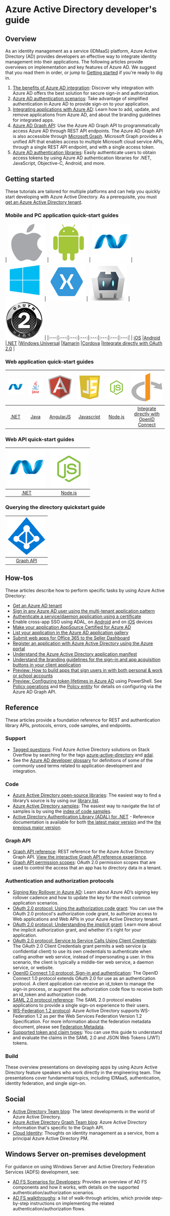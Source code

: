 <properties
    pageTitle="Azure Active Directory developer's guide | Azure"
    description="This article provides a comprehensive guide to developer-oriented resources for Azure Active Directory."
    services="active-directory"
    documentationcenter="dev-center-name"
    author="bryanla"
    manager="mbaldwin"
    editor="" />
<tags
    ms.assetid="5c872c89-ef04-4f4c-98de-bc0c7460c7c2"
    ms.service="active-directory"
    ms.devlang="na"
    ms.topic="hero-article"
    ms.tgt_pltfrm="na"
    ms.workload="identity"
    ms.date="12/09/2016"
    wacn.date=""
    ms.author="mbaldwin" />

# Azure Active Directory developer's guide
## Overview
As an identity management as a service (IDMaaS) platform, Azure Active Directory (AD) provides developers an effective way to integrate identity management into their applications. The following articles provide overviews on implementation and key features of Azure AD. We suggest that you read them in order, or jump to [Getting started](#getting-started) if you're ready to dig in.

1. [The benefits of Azure AD integration](/documentation/articles/active-directory-how-to-integrate/): Discover why integration with Azure AD offers the best solution for secure sign-in and authorization.
2. [Azure AD authentication scenarios](/documentation/articles/active-directory-authentication-scenarios/): Take advantage of simplified authentication in Azure AD to provide sign-on to your application.
3. [Integrating applications with Azure AD](/documentation/articles/active-directory-integrating-applications/): Learn how to add, update, and remove applications from Azure AD, and about the branding guidelines for integrated apps.
4. [Azure AD Graph API](/documentation/articles/active-directory-graph-api/): Use the Azure AD Graph API to programmatically access Azure AD through REST API endpoints. The Azure AD Graph API is also accessible through [Microsoft Graph](https://graph.microsoft.io/). Microsoft Graph provides a unified API that enables access to multiple Microsoft cloud service APIs, through a single REST API endpoint, and with a single access token.
5. [Azure AD authentication libraries](/documentation/articles/active-directory-authentication-libraries/): Easily authenticate users to obtain access tokens by using Azure AD authentication libraries for .NET, JavaScript, Objective-C, Android, and more.

## Getting started
These tutorials are tailored for multiple platforms and can help you quickly start developing with Azure Active Directory. As a prerequisite, you must [get an Azure Active Directory tenant](/documentation/articles/active-directory-howto-tenant/).

### Mobile and PC application quick-start guides
| [![iOS](./media/active-directory-developers-guide/ios.png)](/documentation/articles/active-directory-devquickstarts-ios/) | [![Android](./media/active-directory-developers-guide/android.png)](/documentation/articles/active-directory-devquickstarts-android/) | [![.NET](./media/active-directory-developers-guide/net.png)](/documentation/articles/active-directory-devquickstarts-dotnet/) | [![Windows Universal](./media/active-directory-developers-guide/windows.png)](/documentation/articles/active-directory-devquickstarts-windowsstore/) | [![Xamarin](./media/active-directory-developers-guide/xamarin.png)](/documentation/articles/active-directory-devquickstarts-xamarin/) | [![Cordova](./media/active-directory-developers-guide/cordova.png)](/documentation/articles/active-directory-devquickstarts-cordova/) | [![OAuth 2.0](./media/active-directory-developers-guide/oauth-2.png)](/documentation/articles/active-directory-protocols-oauth-code/) |
|:---:|:---:|:---:|:---:|:---:|:---:|:---:|:---:|
| [iOS](/documentation/articles/active-directory-devquickstarts-ios/) |[Android](/documentation/articles/active-directory-devquickstarts-android/) |[.NET](/documentation/articles/active-directory-devquickstarts-dotnet/) |[Windows Universal](/documentation/articles/active-directory-devquickstarts-windowsstore/) |[Xamarin](/documentation/articles/active-directory-devquickstarts-xamarin/) |[Cordova](/documentation/articles/active-directory-devquickstarts-cordova/) |[Integrate directly with OAuth 2.0](/documentation/articles/active-directory-protocols-oauth-code/) |

### Web application quick-start guides
| [![.NET](./media/active-directory-developers-guide/net.png)](/documentation/articles/active-directory-devquickstarts-webapp-dotnet/) | [![Java](./media/active-directory-developers-guide/java.png)](/documentation/articles/active-directory-devquickstarts-webapp-java/) | [![AngularJS](./media/active-directory-developers-guide/angularjs.png)](/documentation/articles/active-directory-devquickstarts-angular/) | [![Javascript](./media/active-directory-developers-guide/javascript.png)](https://github.com/Azure-Samples/active-directory-javascript-singlepageapp-dotnet-webapi) | [![Node.js](./media/active-directory-developers-guide/nodejs.png)](/documentation/articles/active-directory-devquickstarts-openidconnect-nodejs/) | [![OpenID Connect](./media/active-directory-developers-guide/openid-connect.png)](/documentation/articles/active-directory-protocols-openid-connect-code/) |
|:---:|:---:|:---:|:---:|:---:|:---:|
| [.NET](/documentation/articles/active-directory-devquickstarts-webapp-dotnet/) |[Java](/documentation/articles/active-directory-devquickstarts-webapp-java/) |[AngularJS](/documentation/articles/active-directory-devquickstarts-angular/) |[Javascript](https://github.com/Azure-Samples/active-directory-javascript-singlepageapp-dotnet-webapi) |[Node.js](/documentation/articles/active-directory-devquickstarts-openidconnect-nodejs/) |[Integrate directly with OpenID Connect](/documentation/articles/active-directory-protocols-openid-connect-code/) |

### Web API quick-start guides
| [![.NET](./media/active-directory-developers-guide/net.png)](/documentation/articles/active-directory-devquickstarts-webapi-dotnet/) | [![Node.js](./media/active-directory-developers-guide/nodejs.png)](/documentation/articles/active-directory-devquickstarts-webapi-nodejs/) |
|:---:|:---:|
| [.NET](/documentation/articles/active-directory-devquickstarts-webapi-dotnet/) |[Node.js](/documentation/articles/active-directory-devquickstarts-webapi-nodejs/) |

### Querying the directory quickstart guide
| [![.NET](./media/active-directory-developers-guide/graph.png)](/documentation/articles/active-directory-graph-api-quickstart/) |
|:---:|
| [Graph API](/documentation/articles/active-directory-graph-api-quickstart/) |

## How-tos
These articles describe how to perform specific tasks by using Azure Active Directory:

- [Get an Azure AD tenant](/documentation/articles/active-directory-howto-tenant/)
- [Sign in any Azure AD user using the multi-tenant application pattern](/documentation/articles/active-directory-devhowto-multi-tenant-overview/)
- [Authenticate a service/daemon application using a certificate](https://github.com/Azure-Samples/active-directory-dotnet-daemon-certificate-credential/)
- Enable cross-app SSO using ADAL, on [Android](/documentation/articles/active-directory-sso-android/) and on [iOS](/documentation/articles/active-directory-sso-ios/) devices
- [Make your application AppSource Certified for Azure AD](/documentation/articles/active-directory-devhowto-appsource-certified/)
- [List your application in the Azure AD application gallery](/documentation/articles/active-directory-app-gallery-listing/)
- [Submit web apps for Office 365 to the Seller Dashboard](https://msdn.microsoft.com/office/office365/howto/submit-web-apps-seller-dashboard)
- [Register an application with Azure Active Directory using the Azure portal](/documentation/articles/active-directory-app-registration/)
- [Understand the Azure Active Directory application manifest](/documentation/articles/active-directory-application-manifest/)
- [Understand the branding guidelines for the sign-in and app acquisition buttons in your client application](/documentation/articles/active-directory-branding-guidelines/)
- [Preview: How to build apps that sign users in with both personal & work or school accounts](/documentation/articles/active-directory-appmodel-v2-overview/)
- [Preview: Configuring token lifetimes in Azure AD](/documentation/articles/active-directory-configurable-token-lifetimes/) using PowerShell. See [Policy operations](https://msdn.microsoft.com/zh-cn/library/azure/ad/graph/api/policy-operations) and the [Policy entity](https://msdn.microsoft.com/zh-cn/library/azure/ad/graph/api/entity-and-complex-type-reference#policy-entity) for details on configuring via the Azure AD Graph API.

## Reference
These articles provide a foundation reference for REST and authentication library APIs, protocols, errors, code samples, and endpoints.  

### Support
- [Tagged questions](http://stackoverflow.com/questions/tagged/azure-active-directory): Find Azure Active Directory solutions on Stack Overflow by searching for the tags [azure-active-directory](http://stackoverflow.com/questions/tagged/azure-active-directory) and [adal](http://stackoverflow.com/questions/tagged/adal).
- See the [Azure AD developer glossary](/documentation/articles/active-directory-dev-glossary/) for definitions of some of the commonly used terms related to application development and integration.

### Code
- [Azure Active Directory open-source libraries](http://github.com/AzureAD): The easiest way to find a library’s source is by using our [library list](/documentation/articles/active-directory-authentication-libraries/).
- [Azure Active Directory samples](https://github.com/azure-samples?query=active-directory): The easiest way to navigate the list of samples is by using the [index of code samples](/documentation/articles/active-directory-code-samples/).
- [Active Directory Authentication Library (ADAL) for .NET](https://github.com/AzureAD/azure-activedirectory-library-for-dotnet) - Reference documentation is available for both [the latest major version](https://docs.microsoft.com/active-directory/adal/microsoft.identitymodel.clients.activedirectory) and the [the previous major version](https://docs.microsoft.com/active-directory/adal/v2/microsoft.identitymodel.clients.activedirectory).

### Graph API
- [Graph API reference](https://msdn.microsoft.com/zh-cn/library/azure/hh974476.aspx): REST reference for the Azure Active Directory Graph API. [View the interactive Graph API reference experience](https://msdn.microsoft.com/Library/Azure/Ad/Graph/api/api-catalog).
- [Graph API permission scopes](https://msdn.microsoft.com/Library/Azure/Ad/Graph/howto/azure-ad-graph-api-permission-scopes): OAuth 2.0 permission scopes that are used to control the access that an app has to directory data in a tenant.

### Authentication and authorization protocols
- [Signing Key Rollover in Azure AD](/documentation/articles/active-directory-signing-key-rollover/): Learn about Azure AD’s signing key rollover cadence and how to update the key for the most common application scenarios.
- [OAuth 2.0 protocol: Using the authorization code grant](/documentation/articles/active-directory-protocols-oauth-code/): You can use the OAuth 2.0 protocol's authorization code grant, to authorize access to Web applications and Web APIs in your Azure Active Directory tenant.
- [OAuth 2.0 protocol: Understanding the implicit grant](/documentation/articles/active-directory-dev-understanding-oauth2-implicit-grant/): Learn more about the implicit authorization grant, and whether it's right for your application.
- [OAuth 2.0 protocol: Service to Service Calls Using Client Credentials](/documentation/articles/active-directory-protocols-oauth-service-to-service/): The OAuth 2.0 Client Credentials grant permits a web service (a confidential client) to use its own credentials to authenticate when calling another web service, instead of impersonating a user. In this scenario, the client is typically a middle-tier web service, a daemon service, or website.
- [OpenID Connect 1.0 protocol: Sign-in and authentication](/documentation/articles/active-directory-protocols-openid-connect-code/): The OpenID Connect 1.0 protocol extends OAuth 2.0 for use as an authentication protocol. A client application can receive an id_token to manage the sign-in process, or augment the authorization code flow to receive both an id_token and authorization code.
- [SAML 2.0 protocol reference](/documentation/articles/active-directory-saml-protocol-reference/): The SAML 2.0 protocol enables applications to provide a single sign-on experience to their users.
- [WS-Federation 1.2 protocol](http://docs.oasis-open.org/wsfed/federation/v1.2/os/ws-federation-1.2-spec-os.html): Azure Active Directory supports WS-Federation 1.2 as per the Web Services Federation Version 1.2 Specification. For more information about the federation metadata document, please see [Federation Metadata](/documentation/articles/active-directory-federation-metadata/).
- [Supported token and claim types](/documentation/articles/active-directory-token-and-claims/): You can use this guide to understand and evaluate the claims in the SAML 2.0 and JSON Web Tokens (JWT) tokens.


### Build
These overview presentations on developing apps by using Azure Active Directory feature speakers who work directly in the engineering team. The presentations cover fundamental topics, including IDMaaS, authentication, identity federation, and single sign-on.



## Social
- [Active Directory Team blog](http://blogs.technet.com/b/ad/): The latest developments in the world of Azure Active Directory.
- [Azure Active Directory Graph Team blog](http://blogs.msdn.com/b/aadgraphteam): Azure Active Directory information that's specific to the Graph API.
- [Cloud Identity](http://www.cloudidentity.com/blog/): Thoughts on identity management as a service, from a principal Azure Active Directory PM.  

## Windows Server on-premises development
For guidance on using Windows Server and Active Directory Federation Services (ADFS) development, see:

- [AD FS Scenarios for Developers](https://technet.microsoft.com/windows-server-docs/identity/ad-fs/overview/ad-fs-scenarios-for-developers): Provides an overview of AD FS components and how it works, with details on the supported authentication/authorization scenarios.
- [AD FS walkthroughs](https://technet.microsoft.com/windows-server-docs/identity/ad-fs/ad-fs-development): a list of walk-through articles, which provide step-by-step instructions on implementing the related authentication/authorization flows.
